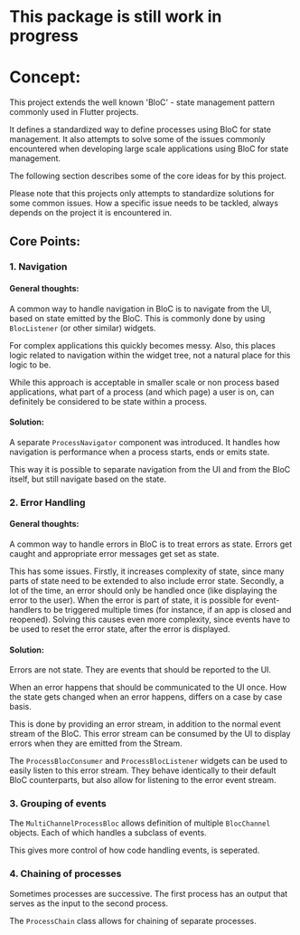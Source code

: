 
# This package is still work in progress

# Concept:

This project extends the well known 'BloC' - state management pattern commonly used in Flutter projects.

It defines a standardized way to define processes using BloC for state management. It also attempts to solve some of the issues
commonly encountered when developing large scale applications using BloC for state management.

The following section describes some of the core ideas for by this project.

Please note that this projects only attempts to standardize solutions for some common issues. How a specific issue needs to be tackled,
always depends on the project it is encountered in.

## Core Points:

### 1. Navigation

#### General thoughts:

A common way to handle navigation in BloC is to navigate from the UI, based on state emitted by the BloC. This is commonly done by
using `BlocListener` (or other similar) widgets.

For complex applications this quickly becomes messy. Also, this places logic related to navigation within the widget tree, not a natural place for this logic to be.

While this approach is acceptable in smaller scale or non process based applications, what part of a process (and which page) a user is on, can definitely be considered to be state
within a process.

#### Solution:

A separate `ProcessNavigator` component was introduced. It handles how navigation is performance when a process starts, ends or emits state.

This way it is possible to separate navigation from the UI and from the BloC itself, but still navigate based on the state.

### 2. Error Handling

#### General thoughts:

A common way to handle errors in BloC is to treat errors as state. Errors get caught and
appropriate error messages get set as state.

This has some issues. Firstly, it increases complexity of state, since many parts of state need to be extended to also include error state.
Secondly, a lot of the time, an error should only be handled once (like displaying the error to the user). When the error is part of state,
it is possible for event-handlers to be triggered multiple times (for instance, if an app is closed and reopened). Solving this causes even more complexity,
since events have to be used to reset the error state, after the error is displayed.

#### Solution:

Errors are not state. They are events that should be reported to the UI.

When an error happens that should be communicated to the UI once. How the
state gets changed when an error happens, differs on a case by case basis.

This is done by providing an error stream, in addition to the normal event stream of the BloC. This error stream can be consumed by the UI to display errors when they are
emitted from the Stream.

The `ProcessBlocConsumer` and `ProcessBlocListener` widgets can be used to easily listen to this error stream. They behave identically to their default BloC counterparts, but also
allow for listening to the error event stream.

### 3. Grouping of events

The `MultiChannelProcessBloc` allows definition of multiple `BlocChannel` objects. Each of which handles a subclass of events.

This gives more control of how code handling events, is seperated.

### 4. Chaining of processes

Sometimes processes are successive. The first process has an output that serves as the input to the second process.

The `ProcessChain` class allows for chaining of separate processes.



